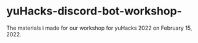 # yuHacks-discord-bot-workshop-
The materials i made for our workshop for yuHacks 2022 on February 15, 2022.
